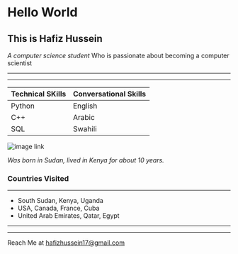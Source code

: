 # **Hello World**

## This is Hafiz Hussein

_A computer science student_ Who is passionate about becoming a computer scientist

---
---

| Technical SKills| Conversational Skills|
|--------------------|--------------------|
|Python | English|
|C++     | Arabic|
|SQL     | Swahili|

![image link](https://th.bing.com/th?id=OIP.EJvq45ECr2Wl5-OnwGyIhAHaHa&w=250&h=250&c=8&rs=1&qlt=90&o=6&pid=3.1&rm=2)

_Was born in Sudan, lived in Kenya for about 10 years._

 ### Countries Visited

 ---

* South Sudan, Kenya, Uganda
* USA, Canada, France, Cuba
* United Arab Emirates, Qatar, Egypt

---
---
Reach Me at <hafizhussein17@gmail.com>

